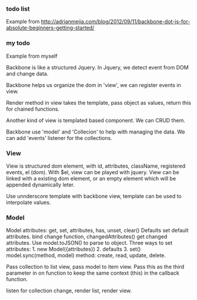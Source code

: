 ### todo list
Example from http://adrianmejia.com/blog/2012/09/11/backbone-dot-js-for-absolute-beginners-getting-started/

### my todo
Example from myself

Backbone is like a structured Jquery. 
In Jquery, we detect event from DOM and change data. 

Backbone helps us organize the dom in 'view', we can register events in view. 

Render method in view takes the template, pass object as values, return this for chained functions.

Another kind of view is templated based component. We can CRUD them. 

Backbone use 'model' and 'Collecion' to help with managing the data. We can add 'events' listener for the collections. 

### View
View is structured dom element, with id, attributes, className, registered events, el (dom). With $el, view can be played with jquery.
View can be linked with a existing dom element, or an empty element which will be appended dynamically leter.

Use unnderscore template with backbone view, template can be used to interpolate values.

### Model
Model attributes: get, set, attributes, has, unset, clear()
Defaults set default attributes.
bind change function, changedAttributes() get changed attributes.
Use model.toJSON() to parse to object.
Three ways to set attributes: 1. new Model({attributes}) 2. defaults 3. set()
model.sync(method, model) method: create, read, update, delete.

Pass collection to list view, pass model to item view.
Pass this as the third parameter in on function to keep the same context (this) in the callback function.

listen for collection change, render list, render view.